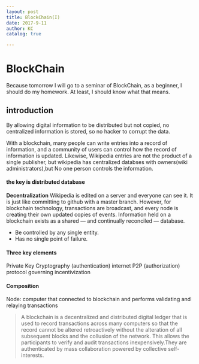 ```yaml
---
layout: post
title: BlockChain(I)
date: 2017-9-11
author: KC
catalog: true

---
```

# BlockChain

Because tomorrow I will go to a seminar of BlockChain, as a beginner, I should do my homework. At least, I should know what that means. 

## introduction 
By allowing digital information to be distributed but not copied, no centralized information is stored, so no hacker to corrupt the data. 

With a blockchain, many people can write entries into a record of information, and a community of users can control how the record of information is updated. Likewise, Wikipedia entries are not the product of a single publisher, but wikipedia has centralized databses with owners(wiki administrators),but No one person controls the information. 

#### the key is distributed database 
**Decentralization**
Wikipedia is edited on a server and everyone can see it. It is just like committing to github with a master branch. 
However, for blockchain technology, transactions are broadcast, and every node is creating their own updated copies of events. 
Information held on a blockchain exists as a shared — and continually reconciled — database. 
* Be controlled by any single entity.
* Has no single point of failure.

#### Three key elements 
Private Key Cryptography (authentication)
internet P2P (authorization)
protocol governing incentivization 

#### Composition 
Node: computer that connected to blockchain and performs validating and relaying transactions 
> A blockchain is a decentralized and distributed digital ledger that is used to record transactions across many computers so that the record cannot be altered retroactively without the alteration of all subsequent blocks and the collusion of the network. This allows the participants to verify and audit transactions inexpensively.They are authenticated by mass collaboration powered by collective self-interests.